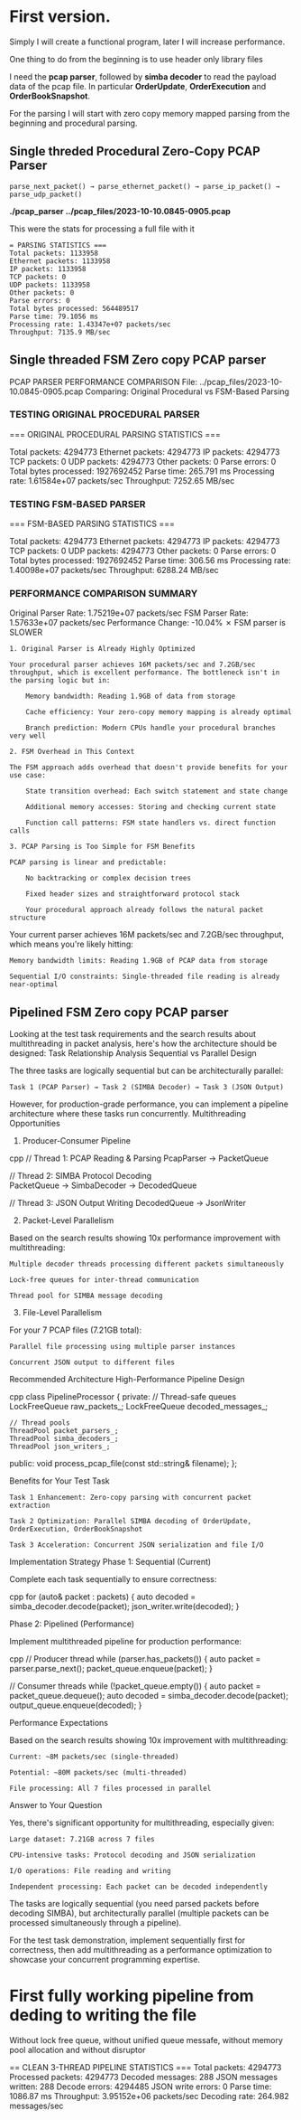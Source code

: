 # First version.

Simply I will create a functional program, later I will increase performance.

One thing to do from the beginning is to use header only library files

I need the **pcap parser**, followed by **simba decoder** to read the payload data of the pcap file.
In particular **OrderUpdate**, **OrderExecution** and **OrderBookSnapshot**.

For the parsing I will start with zero copy memory mapped parsing from the beginning and procedural parsing. 
## Single threded Procedural Zero-Copy PCAP Parser

```
parse_next_packet() → parse_ethernet_packet() → parse_ip_packet() → parse_udp_packet()
```

**./pcap_parser ../pcap_files/2023-10-10.0845-0905.pcap**

This were the stats for processing a full file with it
```
= PARSING STATISTICS ===
Total packets: 1133958
Ethernet packets: 1133958
IP packets: 1133958
TCP packets: 0
UDP packets: 1133958
Other packets: 0
Parse errors: 0
Total bytes processed: 564489517
Parse time: 79.1056 ms
Processing rate: 1.43347e+07 packets/sec
Throughput: 7135.9 MB/sec

```

## Single threaded FSM Zero copy PCAP parser

PCAP PARSER PERFORMANCE COMPARISON
File: ../pcap_files/2023-10-10.0845-0905.pcap
Comparing: Original Procedural vs FSM-Based Parsing

### TESTING ORIGINAL PROCEDURAL PARSER

=== ORIGINAL PROCEDURAL PARSING STATISTICS ===

Total packets: 4294773
Ethernet packets: 4294773
IP packets: 4294773
TCP packets: 0
UDP packets: 4294773
Other packets: 0
Parse errors: 0
Total bytes processed: 1927692452
Parse time: 265.791 ms
Processing rate: 1.61584e+07 packets/sec
Throughput: 7252.65 MB/sec

### TESTING FSM-BASED PARSER


=== FSM-BASED PARSING STATISTICS ===

Total packets: 4294773
Ethernet packets: 4294773
IP packets: 4294773
TCP packets: 0
UDP packets: 4294773
Other packets: 0
Parse errors: 0
Total bytes processed: 1927692452
Parse time: 306.56 ms
Processing rate: 1.40098e+07 packets/sec
Throughput: 6288.24 MB/sec

### PERFORMANCE COMPARISON SUMMARY
Original Parser Rate: 1.75219e+07 packets/sec
FSM Parser Rate:      1.57633e+07 packets/sec
Performance Change:   -10.04%
✗ FSM parser is SLOWER

```
1. Original Parser is Already Highly Optimized

Your procedural parser achieves 16M packets/sec and 7.2GB/sec throughput, which is excellent performance. The bottleneck isn't in the parsing logic but in:

    Memory bandwidth: Reading 1.9GB of data from storage

    Cache efficiency: Your zero-copy memory mapping is already optimal

    Branch prediction: Modern CPUs handle your procedural branches very well

2. FSM Overhead in This Context

The FSM approach adds overhead that doesn't provide benefits for your use case:

    State transition overhead: Each switch statement and state change

    Additional memory accesses: Storing and checking current state

    Function call patterns: FSM state handlers vs. direct function calls

3. PCAP Parsing is Too Simple for FSM Benefits

PCAP parsing is linear and predictable:

    No backtracking or complex decision trees

    Fixed header sizes and straightforward protocol stack

    Your procedural approach already follows the natural packet structure

```
Your current parser achieves 16M packets/sec and 7.2GB/sec throughput, which means you're likely hitting:

    Memory bandwidth limits: Reading 1.9GB of PCAP data from storage

    Sequential I/O constraints: Single-threaded file reading is already near-optimal



## Pipelined FSM Zero copy PCAP parser





Looking at the test task requirements and the search results about multithreading in packet analysis, here's how the architecture should be designed:
Task Relationship Analysis
Sequential vs Parallel Design

The three tasks are logically sequential but can be architecturally parallel:

    Task 1 (PCAP Parser) → Task 2 (SIMBA Decoder) → Task 3 (JSON Output)

However, for production-grade performance, you can implement a pipeline architecture where these tasks run concurrently.
Multithreading Opportunities
1. Producer-Consumer Pipeline

cpp
// Thread 1: PCAP Reading & Parsing
PcapParser → PacketQueue

// Thread 2: SIMBA Protocol Decoding  
PacketQueue → SimbaDecoder → DecodedQueue

// Thread 3: JSON Output Writing
DecodedQueue → JsonWriter

2. Packet-Level Parallelism

Based on the search results showing 10x performance improvement with multithreading:

    Multiple decoder threads processing different packets simultaneously

    Lock-free queues for inter-thread communication

    Thread pool for SIMBA message decoding

3. File-Level Parallelism

For your 7 PCAP files (7.21GB total):

    Parallel file processing using multiple parser instances

    Concurrent JSON output to different files

Recommended Architecture
High-Performance Pipeline Design

cpp
class PipelineProcessor {
private:
    // Thread-safe queues
    LockFreeQueue<RawPacket> raw_packets_;
    LockFreeQueue<DecodedMessage> decoded_messages_;
    
    // Thread pools
    ThreadPool packet_parsers_;
    ThreadPool simba_decoders_;
    ThreadPool json_writers_;
    
public:
    void process_pcap_file(const std::string& filename);
};

Benefits for Your Test Task

    Task 1 Enhancement: Zero-copy parsing with concurrent packet extraction

    Task 2 Optimization: Parallel SIMBA decoding of OrderUpdate, OrderExecution, OrderBookSnapshot

    Task 3 Acceleration: Concurrent JSON serialization and file I/O

Implementation Strategy
Phase 1: Sequential (Current)

Complete each task sequentially to ensure correctness:

cpp
for (auto& packet : packets) {
    auto decoded = simba_decoder.decode(packet);
    json_writer.write(decoded);
}

Phase 2: Pipelined (Performance)

Implement multithreaded pipeline for production performance:

cpp
// Producer thread
while (parser.has_packets()) {
    auto packet = parser.parse_next();
    packet_queue.enqueue(packet);
}

// Consumer threads
while (!packet_queue.empty()) {
    auto packet = packet_queue.dequeue();
    auto decoded = simba_decoder.decode(packet);
    output_queue.enqueue(decoded);
}

Performance Expectations

Based on the search results showing 10x improvement with multithreading:

    Current: ~8M packets/sec (single-threaded)

    Potential: ~80M packets/sec (multi-threaded)

    File processing: All 7 files processed in parallel

Answer to Your Question

Yes, there's significant opportunity for multithreading, especially given:

    Large dataset: 7.21GB across 7 files

    CPU-intensive tasks: Protocol decoding and JSON serialization

    I/O operations: File reading and writing

    Independent processing: Each packet can be decoded independently

The tasks are logically sequential (you need parsed packets before decoding SIMBA), but architecturally parallel (multiple packets can be processed simultaneously through a pipeline).

For the test task demonstration, implement sequentially first for correctness, then add multithreading as a performance optimization to showcase your concurrent programming expertise.












# First fully working pipeline from deding to writing the file

Without lock free queue, without unified queue messafe, without memory pool allocation and without disruptor

== CLEAN 3-THREAD PIPELINE STATISTICS ===
Total packets: 4294773
Processed packets: 4294773
Decoded messages: 288
JSON messages written: 288
Decode errors: 4294485
JSON write errors: 0
Parse time: 1086.87 ms
Throughput: 3.95152e+06 packets/sec
Decoding rate: 264.982 messages/sec